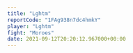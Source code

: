 ```yaml
---
title: "Lghtm"
reportCode: "1FAg938n7dc4hmkY"
player: "Lghtm"
fight: "Moroes"
date: 2021-09-12T20:20:12.967000+00:00
---
```

